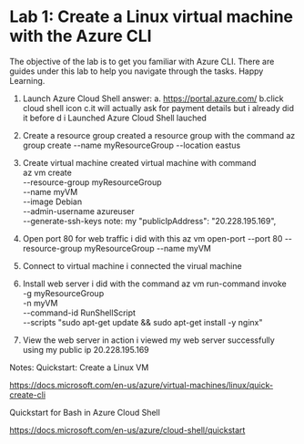 # Lab 1: Create a Linux virtual machine with the Azure CLI

The objective of the lab is to get you familiar with Azure CLI.
There are guides under this lab to help you navigate through the tasks. 
Happy Learning.


1. Launch Azure Cloud Shell
answer:
a. https://portal.azure.com/
b.click cloud shell icon
c.it will actually ask for payment details but i already did it before
d i Launched Azure Cloud Shell lauched


2. Create a resource group
created a resource group with the command  az group create --name myResourceGroup --location eastus
3. Create virtual machine
created virtual machine  with command   
 az vm create \
  --resource-group myResourceGroup \
  --name myVM \
  --image Debian \
  --admin-username azureuser \
  --generate-ssh-keys
  note: my  "publicIpAddress": "20.228.195.169",
4. Open port 80 for web traffic
i did with this
az vm open-port --port 80 --resource-group myResourceGroup --name myVM

5. Connect to virtual machine
i connected the virual machine
6. Install web server
i did with the command 
az vm run-command invoke \
   -g myResourceGroup \
   -n myVM \
   --command-id RunShellScript \
   --scripts "sudo apt-get update && sudo apt-get install -y nginx"
7. View the web server in action
i viewed my web server successfully using my public ip 20.228.195.169



Notes:
Quickstart: Create a Linux VM

https://docs.microsoft.com/en-us/azure/virtual-machines/linux/quick-create-cli

Quickstart for Bash in Azure Cloud Shell

https://docs.microsoft.com/en-us/azure/cloud-shell/quickstart